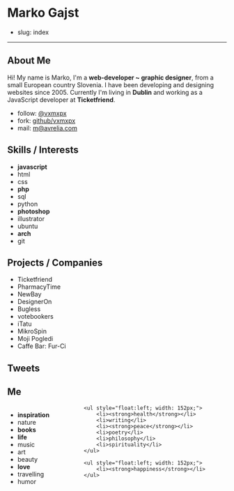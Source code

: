 # Marko Gajst

- slug: index

---------------------

## About Me

Hi! My name is Marko, I'm a **web-developer ~ graphic designer**, from a small European country Slovenia.
I have been developing and designing websites since 2005. Currently I'm living
in **Dublin** and working as a JavaScript developer at **Ticketfriend**.

<ul class="columns-3">
	<li>follow: <a href="http://twitter.com/vxmxpx">@vxmxpx</a></li>
	<li>fork: <a href="https://github.com/vxmxpx">github/vxmxpx</a></li>
	<li>mail: <a href="mailto:m@avrelia.com">m@avrelia.com</a></li>
</ul>

## Skills / Interests

<ul class="columns-3">
	<li><strong>javascript</strong></li>
	<li>html</li>
	<li>css</li>
	<li><strong>php</strong></li>
	<li>sql</li>
	<li>python</li>
	<li><strong>photoshop</strong></li>
	<li>illustrator</li>
	<li>ubuntu</li>
	<li><strong>arch</strong></li>
	<li>git</li>
</ul>

## Projects / Companies

<ul class="projects">
	<li class="project ticketfriend"><span>Ticketfriend</span></li>
	<li class="project pharmacytime"><span>PharmacyTime</span></li>
	<li class="project newbay"><span>NewBay</span></li>
	<li class="project designeron"><span>DesignerOn</span></li>
	<li class="project bugless"><span>Bugless</span></li>
	<li class="project votebookers"><span>votebookers</span></li>
	<li class="project itatu"><span>iTatu</span></li>
	<li class="project mikrospin"><span>MikroSpin</span></li>
	<li class="project mojipogledi"><span>Moji Pogledi</span></li>
	<li class="project furci"><span>Caffe Bar: Fur-Ci</span></li>
</ul>

## Tweets

<div class="tweet"></div>

## Me

<div>
	<ul style="float:left; width: 152px;">
		<li><strong>inspiration</strong></li>
		<li>nature</li>
		<li><strong>books</strong></li>
		<li><strong>life</strong></li>
		<li>music</li>
		<li>art</li>
		<li>beauty</li>
		<li><strong>love</strong></li>
		<li>travelling</li>
		<li>humor</li>
	</ul>

	<ul style="float:left; width: 152px;">
		<li><strong>health</strong></li>
		<li>writing</li>
		<li><strong>peace</strong></li>
		<li>poetry</li>
		<li>philosophy</li>
		<li>spirituality</li>
	</ul>

	<ul style="float:left; width: 152px;">
		<li><strong>happiness</strong></li>
	</ul>
</div>

<script language="javascript" src="//ajax.googleapis.com/ajax/libs/jquery/1.6.4/jquery.min.js" type="text/javascript"></script>
<script language="javascript" src="/static/jquery.tweet.js" type="text/javascript"></script>

<script type='text/javascript'>
	jQuery(function($){
		$(".tweet").tweet({
			query: 'from:vxmxpx #dev',
			count: 3,
			loading_text: "loading tweets..."
		});
	});
</script>